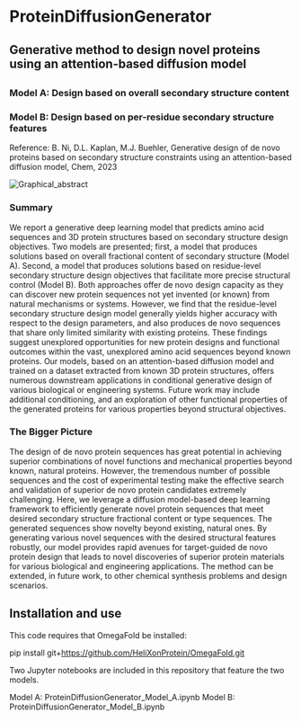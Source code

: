 # ProteinDiffusionGenerator
## Generative method to design novel proteins using an attention-based diffusion model
##
### Model A: Design based on overall secondary structure content
### Model B: Design based on per-residue secondary structure features

Reference: B. Ni, D.L. Kaplan, M.J. Buehler, Generative design of de novo proteins based on secondary structure constraints using an attention-based diffusion model, Chem, 2023

![Graphical_abstract](https://user-images.githubusercontent.com/101393859/225425973-452963cb-374c-42a3-9f7d-4acd214a5bfd.jpg)

### Summary

We report a generative deep learning model that predicts amino acid sequences and 3D protein structures based on secondary structure design objectives. Two models are presented; first, a model that produces solutions based on overall fractional content of secondary structure (Model A). Second, a model that produces solutions based on residue-level secondary structure design objectives that facilitate more precise structural control (Model B). Both approaches offer de novo design capacity as they can discover new protein sequences not yet invented (or known) from natural mechanisms or systems. However, we find that the residue-level secondary structure design model generally yields higher accuracy with respect to the design parameters, and also produces de novo sequences that share only limited similarity with existing proteins.  These findings suggest unexplored opportunities for new protein designs and functional outcomes within the vast, unexplored amino acid sequences beyond known proteins. Our models, based on an attention-based diffusion model and trained on a dataset extracted from known 3D protein structures, offers numerous downstream applications in conditional generative design of various biological or engineering systems. Future work may include additional conditioning, and an exploration of other functional properties of the generated proteins for various properties beyond structural objectives. 

### The Bigger Picture

The design of de novo protein sequences has great potential in achieving superior combinations of novel functions and mechanical properties beyond known, natural proteins. However, the tremendous number of possible sequences and the cost of experimental testing make the effective search and validation of superior de novo protein candidates extremely challenging. Here, we leverage a diffusion model-based deep learning framework to efficiently generate novel protein sequences that meet desired secondary structure fractional content or type sequences. The generated sequences show novelty beyond existing, natural ones. By generating various novel sequences with the desired structural features robustly, our model provides rapid avenues for target-guided de novo protein design that leads to novel discoveries of superior protein materials for various biological and engineering applications. The method can be extended, in future work, to other chemical synthesis problems and design scenarios.

## Installation and use

This code requires that OmegaFold be installed:
 
pip install git+https://github.com/HeliXonProtein/OmegaFold.git

Two Jupyter notebooks are included in this repository that feature the two models.

Model A: ProteinDiffusionGenerator_Model_A.ipynb
Model B: ProteinDiffusionGenerator_Model_B.ipynb
